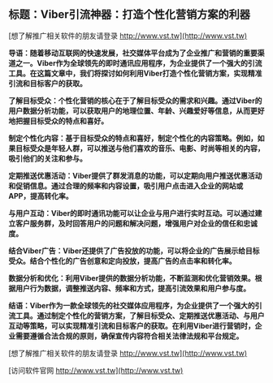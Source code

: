 ## **标题：Viber引流神器：打造个性化营销方案的利器**

[想了解推广相关软件的朋友请登录 http://www.vst.tw](http://www.vst.tw)

**导语：随着移动互联网的快速发展，社交媒体平台成为了企业推广和营销的重要渠道之一。Viber作为全球领先的即时通讯应用程序，为企业提供了一个强大的引流工具。在这篇文章中，我们将探讨如何利用Viber打造个性化营销方案，实现精准引流和目标客户的获取。**

**了解目标受众：个性化营销的核心在于了解目标受众的需求和兴趣。通过Viber的用户数据分析功能，可以获取用户的地理位置、年龄、兴趣爱好等信息，从而更好地把握目标受众的特点和喜好。**

**制定个性化内容：基于目标受众的特点和喜好，制定个性化的内容策略。例如，如果目标受众是年轻人群，可以推送与他们喜欢的音乐、电影、时尚等相关的内容，吸引他们的关注和参与。**

**定期推送优惠活动：Viber提供了群发消息的功能，可以定期向用户推送优惠活动和促销信息。通过合理的频率和内容设置，吸引用户点击进入企业的网站或APP，提高转化率。**

**与用户互动：Viber的即时通讯功能可以让企业与用户进行实时互动。可以通过建立客户服务群，及时回答用户的问题和解决问题，增强用户对企业的信任和忠诚度。**

**结合Viber广告：Viber还提供了广告投放的功能，可以将企业的广告展示给目标受众。结合个性化的广告创意和定向投放，提高广告的点击率和转化率。**

**数据分析和优化：利用Viber提供的数据分析功能，不断监测和优化营销效果。根据用户行为数据，调整推送内容、频率和方式，提高引流效果和用户参与度。**

**结语：Viber作为一款全球领先的社交媒体应用程序，为企业提供了一个强大的引流工具。通过制定个性化的营销方案，了解目标受众、定期推送优惠活动、与用户互动等策略，可以实现精准引流和目标客户的获取。在利用Viber进行营销时，企业需要遵循合法合规的原则，确保宣传内容符合相关法律法规和平台规定。**

[想了解推广相关软件的朋友请登录 http://www.vst.tw](http://www.vst.tw)


[访问软件官网 http://www.vst.tw](http://www.vst.tw)
